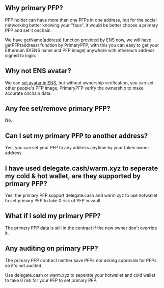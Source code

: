 ## Why primary PFP?

PFP holder can have more than one PFPs in one address, but for the social networking better knowing your "face", it would be better choose a primary PFP and set it onchain.

We have getName(address) function provided by ENS now, we will have getPFP(address) function by PrimaryPFP, with this you can easy to get your Ethereum ID(ENS name and PFP image) anywhere with ethereum address signed to login.

## Why not ENS avatar?

We can [set avatar in ENS](https://medium.com/@brantly.eth/step-by-step-guide-to-setting-an-nft-as-your-ens-profile-avatar-3562d39567fc), but without ownership verification, you can set other people's PFP image, PrimaryPFP verify the ownership to make accurate onchain data.

## Any fee set/remove primary PFP?

No.

## Can I set my primary PFP to another address?

Yes, you can set your PFP to any address anytime by your token owner address.

## I have used delegate.cash/warm.xyz to seperate my cold & hot wallet, are they supported by primary PFP?

Yes, the primary PFP support delegate.cash and warm.xyz to use hotwallet to set primary PFP to take 0 risk of PFP in vault.

## What if I sold my primary PFP?

The primary PFP data is still in the contract if the new owner don't override it.

## Any auditing on primary PFP?

The primary PFP contract neither save PFPs nor asking approvals for PFPs, so it's not audited.

Use delegate.cash or warm.xyz to seperate your hotwallet and cold wallet to take 0 risk for your PFP to set primary PFP.
